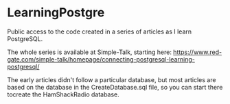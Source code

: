 # LearningPostgre
Public access to the code created in a series of articles as I learn PostgreSQL.

The whole series is available at Simple-Talk, starting here:
https://www.red-gate.com/simple-talk/homepage/connecting-postgresql-learning-postgresql/

The early articles didn't follow a particular database, but most articles are based on the database in the CreateDatabase.sql file, so you can start there tocreate the HamShackRadio database.
